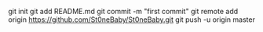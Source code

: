 git init
git add README.md
git commit -m "first commit"
git remote add origin https://github.com/St0neBaby/St0neBaby.git
git push -u origin master
